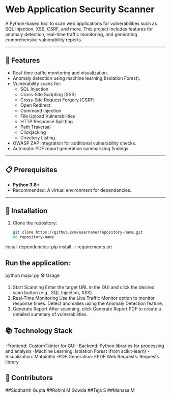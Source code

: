 # Web Application Security Scanner

A Python-based tool to scan web applications for vulnerabilities such as SQL Injection, XSS, CSRF, and more. This project includes features for anomaly detection, real-time traffic monitoring, and generating comprehensive vulnerability reports.

---

## 🚀 Features
- Real-time traffic monitoring and visualization.
- Anomaly detection using machine learning (Isolation Forest).
- Vulnerability scans for:
  - SQL Injection
  - Cross-Site Scripting (XSS)
  - Cross-Site Request Forgery (CSRF)
  - Open Redirect
  - Command Injection
  - File Upload Vulnerabilities
  - HTTP Response Splitting
  - Path Traversal
  - Clickjacking
  - Directory Listing
- OWASP ZAP integration for additional vulnerability checks.
- Automatic PDF report generation summarizing findings.

---

## 📋 Prerequisites
- **Python 3.8+**
- Recommended: A virtual environment for dependencies.

---

## 🔧 Installation
1. Clone the repository:
   ```bash
   git clone https://github.com/username/repository-name.git
   cd repository-name
Install dependencies:
pip install -r requirements.txt
## Run the application:
python major.py
🛠️ Usage
1. Start Scanning
Enter the target URL in the GUI and click the desired scan button (e.g., SQL Injection, XSS).
2. Real-Time Monitoring
Use the Live Traffic Monitor option to monitor response times.
Detect anomalies using the Anomaly Detection feature.
3. Generate Report
After scanning, click Generate Report PDF to create a detailed summary of vulnerabilities.
## 📚 Technology Stack
-Frontend: CustomTkinter for GUI
-Backend: Python libraries for processing and analysis
-Machine Learning: Isolation Forest (from scikit-learn)
-Visualization: Matplotlib
-PDF Generation: FPDF
Web Requests: Requests library
## 🙌 Contributors 
##Siddharth Gupta
##Rohini M Gowda
##Teja S
##Manasa M
